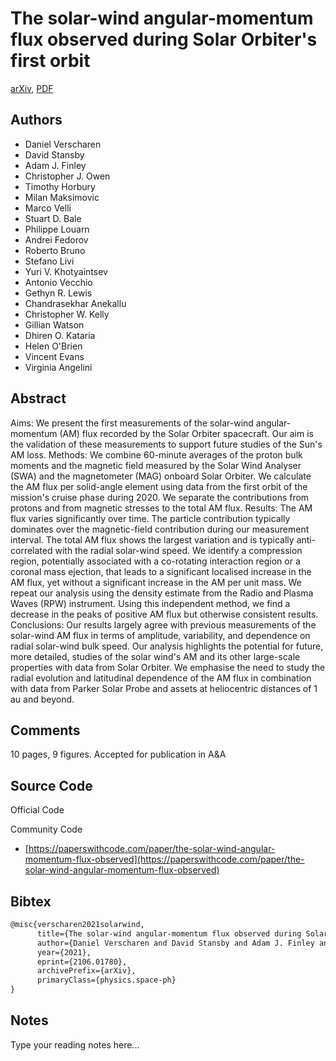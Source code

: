 
# The solar-wind angular-momentum flux observed during Solar Orbiter's first orbit

[arXiv](https://arxiv.org/abs/2106.01780), [PDF](https://arxiv.org/pdf/2106.01780.pdf)

## Authors

- Daniel Verscharen
- David Stansby
- Adam J. Finley
- Christopher J. Owen
- Timothy Horbury
- Milan Maksimovic
- Marco Velli
- Stuart D. Bale
- Philippe Louarn
- Andrei Fedorov
- Roberto Bruno
- Stefano Livi
- Yuri V. Khotyaintsev
- Antonio Vecchio
- Gethyn R. Lewis
- Chandrasekhar Anekallu
- Christopher W. Kelly
- Gillian Watson
- Dhiren O. Kataria
- Helen O'Brien
- Vincent Evans
- Virginia Angelini

## Abstract

Aims: We present the first measurements of the solar-wind angular-momentum (AM) flux recorded by the Solar Orbiter spacecraft. Our aim is the validation of these measurements to support future studies of the Sun's AM loss. Methods: We combine 60-minute averages of the proton bulk moments and the magnetic field measured by the Solar Wind Analyser (SWA) and the magnetometer (MAG) onboard Solar Orbiter. We calculate the AM flux per solid-angle element using data from the first orbit of the mission's cruise phase during 2020. We separate the contributions from protons and from magnetic stresses to the total AM flux. Results: The AM flux varies significantly over time. The particle contribution typically dominates over the magnetic-field contribution during our measurement interval. The total AM flux shows the largest variation and is typically anti-correlated with the radial solar-wind speed. We identify a compression region, potentially associated with a co-rotating interaction region or a coronal mass ejection, that leads to a significant localised increase in the AM flux, yet without a significant increase in the AM per unit mass. We repeat our analysis using the density estimate from the Radio and Plasma Waves (RPW) instrument. Using this independent method, we find a decrease in the peaks of positive AM flux but otherwise consistent results. Conclusions: Our results largely agree with previous measurements of the solar-wind AM flux in terms of amplitude, variability, and dependence on radial solar-wind bulk speed. Our analysis highlights the potential for future, more detailed, studies of the solar wind's AM and its other large-scale properties with data from Solar Orbiter. We emphasise the need to study the radial evolution and latitudinal dependence of the AM flux in combination with data from Parker Solar Probe and assets at heliocentric distances of 1 au and beyond.

## Comments

10 pages, 9 figures. Accepted for publication in A&A

## Source Code

Official Code



Community Code

- [https://paperswithcode.com/paper/the-solar-wind-angular-momentum-flux-observed](https://paperswithcode.com/paper/the-solar-wind-angular-momentum-flux-observed)

## Bibtex

```tex
@misc{verscharen2021solarwind,
      title={The solar-wind angular-momentum flux observed during Solar Orbiter's first orbit}, 
      author={Daniel Verscharen and David Stansby and Adam J. Finley and Christopher J. Owen and Timothy Horbury and Milan Maksimovic and Marco Velli and Stuart D. Bale and Philippe Louarn and Andrei Fedorov and Roberto Bruno and Stefano Livi and Yuri V. Khotyaintsev and Antonio Vecchio and Gethyn R. Lewis and Chandrasekhar Anekallu and Christopher W. Kelly and Gillian Watson and Dhiren O. Kataria and Helen O'Brien and Vincent Evans and Virginia Angelini},
      year={2021},
      eprint={2106.01780},
      archivePrefix={arXiv},
      primaryClass={physics.space-ph}
}
```

## Notes

Type your reading notes here...

